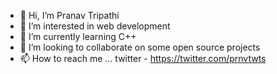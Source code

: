 - 👋 Hi, I’m Pranav Tripathi
- 👀 I’m interested in web development
- 🌱 I’m currently learning C++
- 💞️ I’m looking to collaborate on some open source projects
- 📫 How to reach me ... twitter - https://twitter.com/prnvtwts
